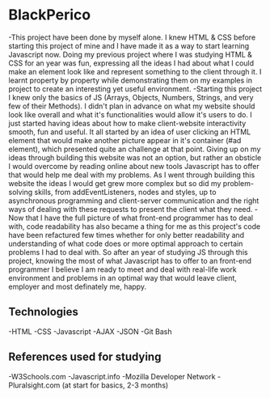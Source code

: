 # BlackPerico
-This project have been done by myself alone. I knew HTML & CSS before starting this project of mine and I have made it as a way to start learning Javascript now. Doing my previous project where I was studying HTML & CSS for an year was fun, expressing all the ideas I had about what I could make an element look like and represent something to the client through it. I learnt property by property while demonstrating them on my examples in project to create an interesting yet useful environment.
-Starting this project I knew only the basics of JS (Arrays, Objects, Numbers, Strings, and very few of their Methods). I didn't plan in advance on what my website should look like overall and what it's functionalities would allow it's users to do. I just started having ideas about how to make client-website interactivity smooth, fun and useful. It all started by an idea of user clicking an HTML element that would make another picture appear in it's container (#ad element), which presented quite an challenge at that point. Giving up on my ideas through building this website was not an option, but rather an obsticle I would overcome by reading online about new tools Javascript has to offer that would help me deal with my problems. As I went through building this website the ideas I would get grew more complex but so did my problem-solving skills, from addEventListeners, nodes and styles, up to asynchronous programming and client-server communication and the right ways of dealing with these requests to present the client what they need.
-Now that I have the full picture of what front-end programmer has to deal with, code readability has also became a thing for me as this project's code have been refactured few times whether for only better readability and understanding of what code does or more optimal approach to certain problems I had to deal with. So after an year of studying JS through this project, knowing the most of what Javascript has to offer to an front-end programmer I believe I am ready to meet and deal with real-life work environment and problems in an optimal way that would leave client, employer and most definately me, happy.
## Technologies
-HTML
-CSS
-Javascript
-AJAX
-JSON
-Git Bash
## References used for studying
-W3Schools.com
-Javascript.info
-Mozilla Developer Network
-Pluralsight.com (at start for basics, 2-3 months)